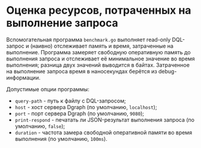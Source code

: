 # Оценка ресурсов, потраченных на выполнение запроса

Вспомогательная программа `benchmark.go` выполняет read-only DQL-запрос и (наивно)
отслеживает память и время, затраченные на выполнение. Программа замеряет свободную
оперативную память до выполнения запроса и отслеживает её минимальное значение во
время выполнения; разница двух значений выводится в байтах. Затраченное на выполнение
запроса время в наносекундах берётся из debug-информации.

Допустимые опции программы:

- `query-path` - путь к файлу с DQL-запросом;
- `host` - хост сервера Dgraph (по умолчанию, `localhost`);
- `port` - порт сервера Dgraph (по умолчанию, `9080`);
- `print-respond` - печатать ли JSON-результат выполнения запроса (по умолчанию, `false`);
- `duration` - частота замера свободной оперативной памяти во время выполнения (по умолчанию, `100ms`).
